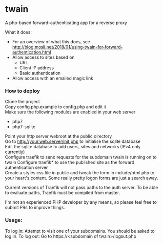 
# twain

A php-based forward-authenticating app for a reverse proxy

What it does:
- For an overview of what this does, see http://blog.mosli.net/2018/01/using-twain-for-forward-authentication.html
- Allow access to sites based on
	- URL
	- Client IP address
	- Basic authentication
- Allow access with an emailed magic link

### How to deploy
Clone the project  
Copy config.php.example to config.php and edit it  
Make sure the following modules are enabled in your web server  
- php7
- php7-sqlite

Point your http server webroot at the public directory  
Go to http://your.web.server/init.php to initialise the sqlite database  
Edit the sqlite database to add users, sites and networks (IPv4 only currently)  
Configure traefik to send requests for the subdomain twain is running on to twain
Configure traefik* to use the published site as the forward authentication server  
Create a styles.css file in public and tweak the form in include/html.php to your heart's content. Some really pretty logon forms are just a search away.

Current versions of Traefik will not pass paths to the auth server. To be able to evaluate paths, Traefik must be compiled from master.

I'm not an experienced PHP developer by any means, so please feel free to submit PRs to improve things.  

### Usage:
To log in: Attempt to visit one of your subdomains. You should be asked to log in.
To log out: Go to https://\<subdomain of twain>\/logout.php
